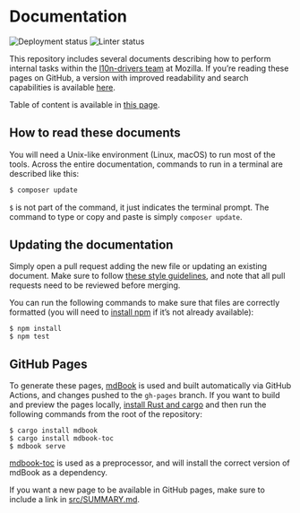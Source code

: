 # Documentation

![Deployment status](https://github.com/mozilla-l10n/localizer-documentation/workflows/Deploy%20to%20GitHub%20Pages/badge.svg)
![Linter status](https://github.com/mozilla-l10n/localizer-documentation/workflows/Docs%20Linter/badge.svg)

This repository includes several documents describing how to perform internal tasks within the [l10n-drivers team](https://wiki.mozilla.org/L10n:Mozilla_Team) at Mozilla. If you’re reading these pages on GitHub, a version with improved readability and search capabilities is available [here](https://mozilla-l10n.github.io/documentation).

Table of content is available in [this page](src/README.md).

## How to read these documents

You will need a Unix-like environment (Linux, macOS) to run most of the tools. Across the entire documentation, commands to run in a terminal are described like this:

```BASH
$ composer update
```

`$` is not part of the command, it just indicates the terminal prompt. The command to type or copy and paste is simply `composer update`.

## Updating the documentation

Simply open a pull request adding the new file or updating an existing document. Make sure to follow [these style guidelines](src/misc/documentation_styleguide.md), and note that all pull requests need to be reviewed before merging.

You can run the following commands to make sure that files are correctly formatted (you will need to [install npm](https://www.npmjs.com/get-npm) if it’s not already available):

```
$ npm install
$ npm test
```

## GitHub Pages

To generate these pages, [mdBook](https://github.com/rust-lang/mdBook/) is used and built automatically via GitHub Actions, and changes pushed to the `gh-pages` branch. If you want to build and preview the pages locally, [install Rust and cargo](https://www.rust-lang.org/learn/get-started) and then run the following commands from the root of the repository:

```
$ cargo install mdbook
$ cargo install mdbook-toc
$ mdbook serve
```

[mdbook-toc](https://github.com/badboy/mdbook-toc/) is used as a preprocessor, and will install the correct version of mdBook as a dependency.

If you want a new page to be available in GitHub pages, make sure to include a link in [src/SUMMARY.md](src/SUMMARY.md).
